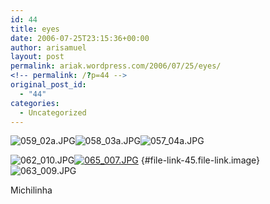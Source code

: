 ```yaml
---
id: 44
title: eyes
date: 2006-07-25T23:15:36+00:00
author: arisamuel
layout: post
permalink: ariak.wordpress.com/2006/07/25/eyes/
<!-- permalink: /?p=44 -->
original_post_id:
  - "44"
categories:
  - Uncategorized
---
```

<img src="https://i0.wp.com/www.diffusionreactor.com/wp-content/uploads/2006/07/059_02a-150x150.jpg?resize=128%2C84" alt="059_02a.JPG" data-recalc-dims="1" /><img src="https://i2.wp.com/www.diffusionreactor.com/wp-content/uploads/2006/07/058_03a-150x150.jpg?resize=128%2C84" alt="058_03a.JPG" data-recalc-dims="1" /><img src="https://i2.wp.com/www.diffusionreactor.com/wp-content/uploads/2006/07/057_04a-150x150.jpg?resize=128%2C84" alt="057_04a.JPG" data-recalc-dims="1" />

<img src="https://i0.wp.com/www.diffusionreactor.com/wp-content/uploads/2006/07/062_010-150x150.jpg?resize=128%2C84" alt="062_010.JPG" data-recalc-dims="1" />[<img src="https://i2.wp.com/www.diffusionreactor.com/wp-content/uploads/2006/07/065_007-150x150.jpg?resize=128%2C84" alt="065_007.JPG" data-recalc-dims="1" />](https://i2.wp.com/www.diffusionreactor.com/wp-content/uploads/2006/07/065_007-150x150.jpg) 			 [](http://ariak.wordpress.com/wp-includes/js/tinymce/plugins/inlinepopups/images/spacer.gif "063_009.JPG"){#file-link-45.file-link.image}<span class="file-link image"><img src="https://i1.wp.com/www.diffusionreactor.com/wp-content/uploads/2006/07/063_009-150x150.jpg?resize=150%2C150" alt="063_009.JPG" data-recalc-dims="1" /></span>

Michilinha